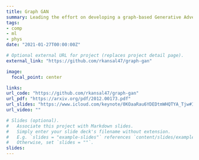 ```yaml
---
title: Graph GAN
summary: Leading the effort on developing a graph-based Generative Adversarial Network (GAN), which has proven effective at generating sparse data with irregular underlying geometry. Our first results were accepted as a poster at the Machine Learning for the Physical Sciences Workshop at NeurIPS 2020. We're now experimenting with a conditional GAN version and variable-sized graphs, as well as applications to other datasets such as CERN detector data.
tags:
- comp
- ml
- phys
date: "2021-01-27T00:00:00Z"

# Optional external URL for project (replaces project detail page).
external_link: "https://github.com/rkansal47/graph-gan"

image:
  focal_point: center

links:
url_code: "https://github.com/rkansal47/graph-gan"
url_pdf: "https://arxiv.org/pdf/2012.00173.pdf"
url_slides: "https://www.icloud.com/keynote/0KOaaRau6YDEDtmWHQTYA_Tjw#ICL_Talk_2/2/21"
url_video: ""

# Slides (optional).
#   Associate this project with Markdown slides.
#   Simply enter your slide deck's filename without extension.
#   E.g. `slides = "example-slides"` references `content/slides/example-slides.md`.
#   Otherwise, set `slides = ""`.
slides:
---
```

